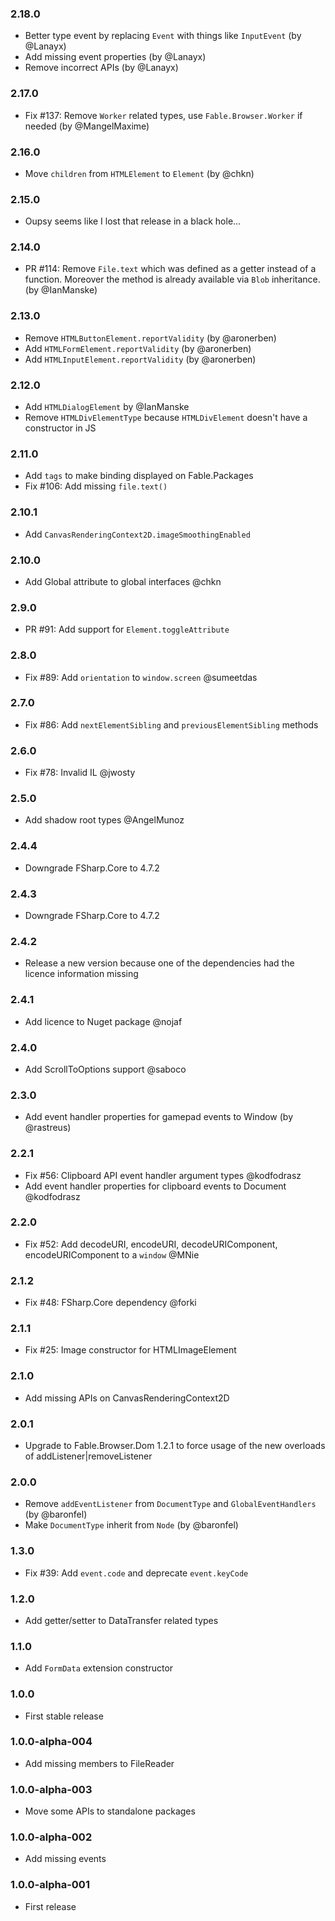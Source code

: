 ### 2.18.0

* Better type event by replacing `Event` with things like `InputEvent` (by @Lanayx)
* Add missing event properties (by @Lanayx)
* Remove incorrect APIs (by @Lanayx)

### 2.17.0

* Fix #137: Remove `Worker` related types, use `Fable.Browser.Worker` if needed (by @MangelMaxime)

### 2.16.0

* Move `children` from `HTMLElement` to `Element` (by @chkn)

### 2.15.0

* Oupsy seems like I lost that release in a black hole...

### 2.14.0

* PR #114: Remove `File.text` which was defined as a getter instead of a function. Moreover the method is already available via `Blob` inheritance. (by @IanManske)

### 2.13.0

* Remove `HTMLButtonElement.reportValidity` (by @aronerben)
* Add `HTMLFormElement.reportValidity` (by @aronerben)
* Add `HTMLInputElement.reportValidity` (by @aronerben)

### 2.12.0

* Add `HTMLDialogElement` by @IanManske
* Remove `HTMLDivElementType` because `HTMLDivElement` doesn't have a constructor in JS

### 2.11.0

* Add `tags` to make binding displayed on Fable.Packages
* Fix #106: Add missing `file.text()`

### 2.10.1

* Add `CanvasRenderingContext2D.imageSmoothingEnabled`

### 2.10.0

* Add Global attribute to global interfaces @chkn

### 2.9.0

* PR #91: Add support for `Element.toggleAttribute`

### 2.8.0

* Fix #89: Add `orientation` to `window.screen` @sumeetdas

### 2.7.0

* Fix #86: Add `nextElementSibling` and `previousElementSibling` methods

### 2.6.0

* Fix #78: Invalid IL @jwosty

### 2.5.0

* Add shadow root types @AngelMunoz

### 2.4.4

* Downgrade FSharp.Core to 4.7.2

### 2.4.3

* Downgrade FSharp.Core to 4.7.2

### 2.4.2

* Release a new version because one of the dependencies had the licence information missing

### 2.4.1

* Add licence to Nuget package @nojaf

### 2.4.0

* Add ScrollToOptions support @saboco

### 2.3.0

* Add event handler properties for gamepad events to Window (by @rastreus)

### 2.2.1

* Fix #56: Clipboard API event handler argument types @kodfodrasz
* Add event handler properties for clipboard events to Document @kodfodrasz

### 2.2.0

* Fix #52: Add decodeURI, encodeURI, decodeURIComponent, encodeURIComponent to a `window` @MNie

### 2.1.2

* Fix #48: FSharp.Core dependency @forki

### 2.1.1

* Fix #25: Image constructor for HTMLImageElement

### 2.1.0

* Add missing APIs on CanvasRenderingContext2D

### 2.0.1

* Upgrade to Fable.Browser.Dom 1.2.1 to force usage of the new overloads of addListener|removeListener

### 2.0.0

* Remove `addEventListener` from `DocumentType` and `GlobalEventHandlers` (by @baronfel)
* Make `DocumentType` inherit from `Node` (by @baronfel)

### 1.3.0

* Fix #39: Add `event.code` and deprecate `event.keyCode`

### 1.2.0

* Add getter/setter to DataTransfer related types

### 1.1.0

* Add `FormData` extension constructor

### 1.0.0

* First stable release

### 1.0.0-alpha-004

* Add missing members to FileReader

### 1.0.0-alpha-003

* Move some APIs to standalone packages

### 1.0.0-alpha-002

* Add missing events

### 1.0.0-alpha-001

* First release
